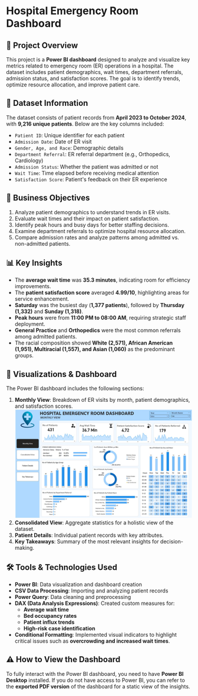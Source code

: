 # Hospital Emergency Room Dashboard

## 📌 Project Overview
This project is a **Power BI dashboard** designed to analyze and visualize key metrics related to emergency room (ER) operations in a hospital. The dataset includes patient demographics, wait times, department referrals, admission status, and satisfaction scores. The goal is to identify trends, optimize resource allocation, and improve patient care.

## 📂 Dataset Information
The dataset consists of patient records from **April 2023 to October 2024**, with **9,216 unique patients**. Below are the key columns included:

- `Patient ID`: Unique identifier for each patient
- `Admission Date`: Date of ER visit
- `Gender, Age, and Race`: Demographic details
- `Department Referral`: ER referral department (e.g., Orthopedics, Cardiology)
- `Admission Status`: Whether the patient was admitted or not
- `Wait Time`: Time elapsed before receiving medical attention
- `Satisfaction Score`: Patient's feedback on their ER experience

## 🎯 Business Objectives
1. Analyze patient demographics to understand trends in ER visits.
2. Evaluate wait times and their impact on patient satisfaction.
3. Identify peak hours and busy days for better staffing decisions.
4. Examine department referrals to optimize hospital resource allocation.
5. Compare admission rates and analyze patterns among admitted vs. non-admitted patients.

## 📊 Key Insights
- The **average wait time** was **35.3 minutes**, indicating room for efficiency improvements.
- The **patient satisfaction score** averaged **4.99/10**, highlighting areas for service enhancement.
- **Saturday** was the busiest day (**1,377 patients**), followed by **Thursday (1,332)** and **Sunday (1,318)**.
- **Peak hours** were from **11:00 PM to 08:00 AM**, requiring strategic staff deployment.
- **General Practice** and **Orthopedics** were the most common referrals among admitted patients.
- The racial composition showed **White (2,571), African American (1,951), Multiracial (1,557), and Asian (1,060)** as the predominant groups.

## 📌 Visualizations & Dashboard
The Power BI dashboard includes the following sections:
1. **Monthly View**: Breakdown of ER visits by month, patient demographics, and satisfaction scores.
![MonthlyView](https://github.com/vincenzomaltese/Hospital-Emergency-Room-Dashboard/blob/main/images/monthly_view.jpg)
3. **Consolidated View**: Aggregate statistics for a holistic view of the dataset.
4. **Patient Details**: Individual patient records with key attributes.
5. **Key Takeaways**: Summary of the most relevant insights for decision-making.

## 🛠️ Tools & Technologies Used
- **Power BI**: Data visualization and dashboard creation
- **CSV Data Processing**: Importing and analyzing patient records
- **Power Query**: Data cleaning and preprocessing
- **DAX (Data Analysis Expressions)**: Created custom measures for:
  - **Average wait time**
  - **Bed occupancy rates**
  - **Patient influx trends**
  - **High-risk case identification**
- **Conditional Formatting**: Implemented visual indicators to highlight critical issues such as **overcrowding and increased wait times**.

## ⚠️ How to View the Dashboard
To fully interact with the Power BI dashboard, you need to have **Power BI Desktop** installed. If you do not have access to Power BI, you can refer to the **exported PDF version** of the dashboard for a static view of the insights.




